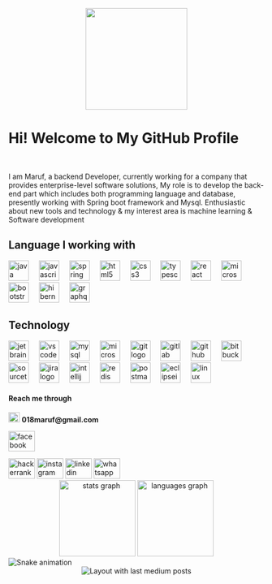 <p align="center"></p>
<div align="center">
  <img
    height="200"
    src="https://media.giphy.com/media/3iyKHMIKg5VWG6qHUm/giphy.gif"
  />
</div>
<p align="center">
 <h1> Hi! Welcome to My GitHub Profile</h1>
  <br/>
  <p> I am Maruf, a backend Developer, currently working for a company that provides enterprise-level software solutions, My role is to develop the back-end part which includes both programming language and database, presently working with Spring boot framework and Mysql.
    Enthusiastic about new tools and technology & my interest area is machine learning & Software development  
  </p> 
<h2 align="left">Language I working with</h2>
<div align="left">
  <img
    src="https://cdn.jsdelivr.net/gh/devicons/devicon/icons/java/java-original.svg"
    height="40"
    alt="java logo"
  />
  <img width="12" />
  <img
    src="https://cdn.jsdelivr.net/gh/devicons/devicon/icons/javascript/javascript-original.svg"
    height="40"
    alt="javascript logo"
  />
  <img width="12" />
  <img
    src="https://cdn.jsdelivr.net/gh/devicons/devicon/icons/spring/spring-original.svg"
    height="40"
    alt="spring logo"
  />
  <img width="12" />
  <img
    src="https://cdn.jsdelivr.net/gh/devicons/devicon/icons/html5/html5-original.svg"
    height="40"
    alt="html5 logo"
  />
  <img width="12" />
  <img
    src="https://cdn.jsdelivr.net/gh/devicons/devicon/icons/css3/css3-original.svg"
    height="40"
    alt="css3 logo"
  />
  <img width="12" />
  <img
    src="https://cdn.jsdelivr.net/gh/devicons/devicon/icons/typescript/typescript-original.svg"
    height="40"
    alt="typescript logo"
  />
  <img width="12" />
  <img
    src="https://cdn.jsdelivr.net/gh/devicons/devicon/icons/react/react-original.svg"
    height="40"
    alt="react logo"
  />
  <img width="12" />
  <img
    src="https://cdn.simpleicons.org/microsoftsqlserver/CC2927"
    height="40"
    alt="microsoftsqlserver logo"
  />
  <img width="12" />
  <img
    src="https://cdn.simpleicons.org/bootstrap/7952B3"
    height="40"
    alt="bootstrap logo"
  />
  <img width="12" />
  <img
    src="https://skillicons.dev/icons?i=hibernate"
    height="40"
    alt="hibernate logo"
  />
  <img width="12" />
  <img
    src="https://skillicons.dev/icons?i=graphql"
    height="40"
    alt="graphql logo"
  />
</div>
<h2 align="left">Technology</h2>
<div align="left">
  <img
    src="https://cdn.jsdelivr.net/gh/devicons/devicon/icons/jetbrains/jetbrains-original.svg"
    height="40"
    alt="jetbrains logo"
  />
  <img width="12" />
  <img
    src="https://cdn.jsdelivr.net/gh/devicons/devicon/icons/vscode/vscode-original.svg"
    height="40"
    alt="vscode logo"
  />
  <img width="12" />
  <img
    src="https://cdn.jsdelivr.net/gh/devicons/devicon/icons/mysql/mysql-original.svg"
    height="40"
    alt="mysql logo"
  />
  <img width="12" />
  <img
    src="https://cdn.jsdelivr.net/gh/devicons/devicon/icons/microsoftsqlserver/microsoftsqlserver-plain.svg"
    height="40"
    alt="microsoftsqlserver logo"
  />
  <img width="12" />
  <img
    src="https://cdn.jsdelivr.net/gh/devicons/devicon/icons/git/git-original.svg"
    height="40"
    alt="git logo"
  />
  <img width="12" />
  <img
    src="https://cdn.jsdelivr.net/gh/devicons/devicon/icons/gitlab/gitlab-original.svg"
    height="40"
    alt="gitlab logo"
  />
  <img width="12" />
  <img
    src="https://cdn.jsdelivr.net/gh/devicons/devicon/icons/github/github-original.svg"
    height="40"
    alt="github logo"
  />
  <img width="12" />
  <img
    src="https://cdn.jsdelivr.net/gh/devicons/devicon/icons/bitbucket/bitbucket-original.svg"
    height="40"
    alt="bitbucket logo"
  />
  <img width="12" />
  <img
    src="https://cdn.jsdelivr.net/gh/devicons/devicon/icons/sourcetree/sourcetree-original.svg"
    height="40"
    alt="sourcetree logo"
  />
  <img width="12" />
  <img
    src="https://cdn.jsdelivr.net/gh/devicons/devicon/icons/jira/jira-original.svg"
    height="40"
    alt="jira logo"
  />
  <img width="12" />
  <img
    src="https://cdn.jsdelivr.net/gh/devicons/devicon/icons/intellij/intellij-original.svg"
    height="40"
    alt="intellij logo"
  />
  <img width="12" />
  <img
    src="https://cdn.jsdelivr.net/gh/devicons/devicon/icons/redis/redis-original.svg"
    height="40"
    alt="redis logo"
  />
  <img width="12" />
  <img
    src="https://skillicons.dev/icons?i=postman"
    height="40"
    alt="postman logo"
  />
  <img width="12" />
  <img
    src="https://skillicons.dev/icons?i=eclipse"
    height="40"
    alt="eclipseide logo"
  />
  <img width="12" />
  <img
    src="https://skillicons.dev/icons?i=linux"
    height="40"
    alt="linux logo"
  />
</div>
<h4 align="left">Reach me through</h4>
<div align="left">
  <p align="left">
    <img
      src="https://raw.githubusercontent.com/maurodesouza/profile-readme-generator/master/src/assets/icons/social/gmail/default.svg"
      width="22"
      height="20"
      alt="gmail logo"
    />
    <span><strong>018maruf@gmail.com</strong></span>
  </p>
  <p>
    <img
      src="https://raw.githubusercontent.com/maurodesouza/profile-readme-generator/master/src/assets/icons/social/facebook/default.svg"
      width="52"
      height="40"
      alt="facebook logo"
    />
  </p>
  <img
    src="https://raw.githubusercontent.com/maurodesouza/profile-readme-generator/master/src/assets/icons/social/hackerrank/default.svg"
    width="52"
    height="40"
    alt="hackerrank logo"
  />
  <img
    src="https://raw.githubusercontent.com/maurodesouza/profile-readme-generator/master/src/assets/icons/social/instagram/default.svg"
    width="52"
    height="40"
    alt="instagram logo"
  />
  <img
    src="https://raw.githubusercontent.com/maurodesouza/profile-readme-generator/master/src/assets/icons/social/linkedin/default.svg"
    width="52"
    height="40"
    alt="linkedin logo"
  />
  <img
    src="https://raw.githubusercontent.com/maurodesouza/profile-readme-generator/master/src/assets/icons/social/whatsapp/default.svg"
    width="52"
    height="40"
    alt="whatsapp logo"
  />
</div>
<div align="center">
  <img
    src="https://github-readme-stats.vercel.app/api?username=maruf409&hide_title=false&hide_rank=false&show_icons=true&include_all_commits=true&count_private=true&disable_animations=false&theme=dracula&locale=en&hide_border=false&order=1"
    height="150"
    alt="stats graph"
  />
  <img
    src="https://github-readme-stats.vercel.app/api/top-langs?username=maruf409&locale=en&hide_title=false&layout=compact&card_width=320&langs_count=5&theme=dracula&hide_border=false&order=2"
    height="150"
    alt="languages graph"
  />
</div>
<img
  src="https://raw.githubusercontent.com/maruf409/maruf409/output/snake.svg"
  alt="Snake animation"
/>
<div align="center">
  <img
    src="https://github-read-medium-git-main.pahlevikun.vercel.app/latest?limit=4&username=https://github.com/maruf409"
    alt="Layout with last medium posts"
  />
</div>

